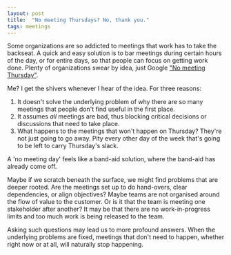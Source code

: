 ```yaml
---
layout: post
title:  "No meeting Thursdays? No, thank you."
tags: meetings
---
```

Some organizations are so addicted to meetings that work has to take the backseat.
A quick and easy solution is to bar meetings during certain hours of the day,
or for entire days, so that people can focus on getting work done.
Plenty of organizations swear by idea, just Google ["No meeting Thursday"](https://www.google.com/search?q=no+meeting+thursday).

Me? I get the shivers whenever I hear of the idea. For three reasons:

1. It doesn't solve the underlying problem of why there are so many meetings that people don't find useful in the first place.
2. It assumes *all* meetings are bad, thus blocking critical decisions or discussions that need to take place.
3. What happens to the meetings that won't happen on Thursday? They're not just going to go away. Pity every other day of the week that's going to be left to carry Thursday's slack.


A 'no meeting day' feels like a band-aid solution,
where the band-aid has already come off.

Maybe if we scratch beneath the surface, we might find 
problems that are deeper rooted. 
Are the meetings set up to do hand-overs, clear dependencies, or align objectives?
Maybe teams are not organised around the flow of value to the customer.
Or is it that the team is meeting one stakeholder after another?
It may be that there are no work-in-progress limits 
and too much work is being released to the team. 

Asking such questions may lead us to more profound answers.
When the underlying problems are fixed,
meetings that don't need to happen, whether right now or at all,
will naturally stop happening.